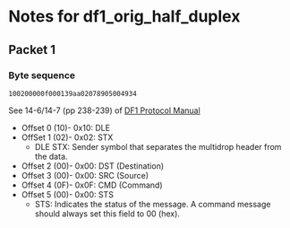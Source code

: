 # Notes for df1_orig_half_duplex

## Packet 1

### Byte sequence

```
100200000f000139aa02078905004934
```

See 14-6/14-7 (pp 238-239) of [DF1 Protocol Manual](https://literature.rockwellautomation.com/idc/groups/literature/documents/rm/1770-rm516_-en-p.pdf)

- Offset 0 (10)- 0x10: DLE
- OffSet 1 (02)- 0x02: STX
	- DLE STX: Sender symbol that separates the multidrop header from the data.
- Offset 2 (00)- 0x00: DST (Destination)
- Offset 3 (00)- 0x00: SRC (Source)
- Offset 4 (0F)- 0x0F: CMD (Command)
- Offset 5 (00)- 0x00: STS 
	- STS: Indicates the status of the message. A command message should always set this field to 00 (hex).

